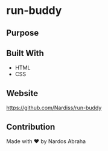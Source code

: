 # run-buddy

## Purpose

## Built With
* HTML
* CSS

## Website
https://github.com/Nardiss/run-buddy

## Contribution
Made with ❤️ by Nardos Abraha
